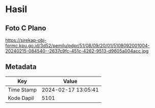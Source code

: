# Hasil

## Foto C Plano

https://sirekap-obj-formc.kpu.go.id/3d52/pemilu/pdpr/51/08/09/20/01/5108092001004-20240215-084540--2637c9fc-451c-4262-9513-d9605a004acc.jpg


## Metadata

| Key        | Value               |
| ---------- | ------------------- |
| Time Stamp | 2024-02-17 13:05:41 |
| Kode Dapil | 5101                |



